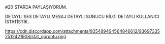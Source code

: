 #20 STARDA PAYLAŞIYORUM.

DETAYLI SES
DETAYLI MESAJ
DETAYLI SUNUCU BİLGİ
DETAYLI KULLANICI İSTATİSTİK.


https://cdn.discordapp.com/attachments/935489464564846612/936973352512421908/stat_goruntu.png
